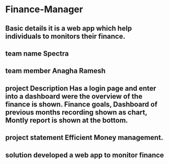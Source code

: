 # Finance-Manager
## Basic details it is a web app which help individuals to monitors their finance.
## team name Spectra
## team member Anagha Ramesh
## project Description Has a login page and enter into a dashboard were the overview of the finance is shown. Finance goals, Dashboard of previous months recording shown as chart, Montly report is shown at the bottom.
## project statement Efficient Money management.
## solution developed a web app to monitor finance
